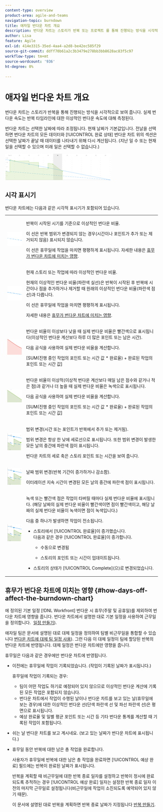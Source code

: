 ```yaml
---
content-type: overview
product-area: agile-and-teams
navigation-topic: burndown
title: 애자일 번다운 차트 개요
description: 번다운 차트는 스토리가 반복 또는 프로젝트 를 통해 진행되는 방식을 시각적으로 보여 줍니다. 실제 번다운 비율은 반복 또는 프로젝트 타임라인에 대한 이상적인 번다운 비율에 대해 측정됩니다.
author: Lisa
feature: Agile
exl-id: 414e3315-35ed-4aa4-a2d8-be42ec585f29
source-git-commit: ddff70b61a2c3b3479e278bb3bb8628ac83f5c97
workflow-type: tm+mt
source-wordcount: '936'
ht-degree: 0%

---
```


# 애자일 번다운 차트 개요

번다운 차트는 스토리가 반복을 통해 진행되는 방식을 시각적으로 보여 줍니다. 실제 번다운 속도는 반복 타임라인에 대한 이상적인 번다운 속도에 대해 측정된다.

번다운 차트는 선택한 날짜에 따라 조정됩니다. 현재 날짜가 기본값입니다. 전날을 선택하면 번다운 차트의 모든 데이터와 [!UICONTROL 완료 상태] 번다운 차트 위의 섹션은 선택한 날짜가 끝날 때 데이터를 나타내기 위해 다시 계산됩니다. (지난 일 수 또는 현재 일을 선택할 수 있으며 미래 일은 선택할 수 없습니다.)

![](assets/agile-iteration-burndown-350x88.png)

## 시각 표시기

번다운 차트에는 다음과 같은 시각적 표시기가 포함되어 있습니다.

<table style="table-layout:auto"> 
 <col> 
 <col> 
 <tbody> 
  <tr> 
   <td role="rowheader"> <img src="assets/agile-iteration-burndown-dottedblue.png" alt=""> </td> 
   <td> <p>반복이 시작된 시기를 기준으로 이상적인 번다운 비율.</p> <p>이 선은 반복 범위가 변경되지 않는 경우(시간이나 포인트가 추가 또는 제거되지 않음) 표시되지 않습니다.</p> <p>이 선은 휴무일에 작업을 마치면 평평하게 표시됩니다. 자세한 내용은 <a title="애자일 번다운 차트 사용" href="#how-days-off-affect-the-burndown-chart" class="MCXref xref">휴무가 번다운 차트에 미치는 영향</a>.</p> </td> 
  </tr> 
  <tr> 
   <td role="rowheader"> <img src="assets/agile-iteration-burndown-solidblue.png" alt=""> </td> 
   <td> <p>현재 스토리 또는 작업에 따라 이상적인 번다운 비율.</p> <p>현재의 이상적인 번다운 비율(파란색 실선)은 반복이 시작된 후 반복에 시간이나 점을 추가하거나 제거할 때 원래의 이상적인 번다운 비율(파란색 점선)과 다릅니다.</p> <p>이 선은 휴무일에 작업을 마치면 평평하게 표시됩니다.</p> <p>자세한 내용은 <a title="애자일 번다운 차트 사용" href="#how-days-off-affect-the-burndown-chart" class="MCXref xref">휴무가 번다운 차트에 미치는 영향</a>.</p> </td> 
  </tr> 
  <tr> 
   <td role="rowheader"> <img src="assets/agile-iteration-burndown-red.png" alt=""> </td> 
   <td> <p>번다운 비율이 이상보다 낮을 때 실제 번다운 비율은 빨간색으로 표시됩니다(이상적인 번다운 계산보다 하루 더 많은 포인트 또는 남은 시간).</p> <p>다음 공식을 사용하여 실제 번다운 비율을 계산합니다.</p> <p>[SUM(진행 중인 작업의 포인트 또는 시간 값 * 완료율) + 완료된 작업의 포인트 또는 시간 값]</p> </td> 
  </tr> 
  <tr> 
   <td role="rowheader"> <img src="assets/agile-iteration-burndown-green.png" alt=""> </td> 
   <td> <p>번다운 비율이 이상적(이상적 번다운 계산보다 매일 남은 점수와 같거나 적은 점)과 같거나 더 높을 때 실제 번다운 비율은 녹색으로 표시됩니다.</p> <p>다음 공식을 사용하여 실제 번다운 비율을 계산합니다.</p> <p>[SUM(진행 중인 작업의 포인트 또는 시간 값 * 완료율) + 완료된 작업의 포인트 또는 시간 값]</p> </td> 
  </tr> 
  <tr> 
   <td role="rowheader"> <img src="assets/agile-iteration-burndown-scope.png" alt=""> </td> 
   <td> <p>범위 변경(시간 또는 포인트가 반복에서 추가 또는 제거됨).</p> <p>범위 변경은 항상 한 낮에 세로선으로 표시됩니다. 또한 범위 변경이 발생한 모든 날의 중간에 파란색 점이 표시됩니다.</p> <p>번다운 차트의 세로 축은 스토리 포인트 또는 시간을 보여 줍니다.</p> </td> 
  </tr> 
  <tr> 
   <td role="rowheader"> <img src="assets/agile-iteration-burndown-scope.png" alt=""> </td> 
   <td> <p>날짜 범위 변경(반복 기간이 증가하거나 감소함).</p> <p>이터레이션 지속 시간이 변경된 모든 날의 중간에 파란색 점이 표시됩니다.</p> </td> 
  </tr> 
  <tr> 
   <td role="rowheader"> <img src="assets/agile-iteration-burndown-scope.png" alt=""> </td> 
   <td> <p>녹색 또는 빨간색 점은 작업이 타버릴 때마다 실제 번다운 비율에 표시됩니다. (해당 날짜의 실제 번다운 비율이 빨간색이면 점이 빨간색이고, 해당 날짜의 실제 번다운 비율이 녹색이면 점이 녹색입니다.)</p> <p>다음 중 하나가 발생하면 작업이 전소됩니다.</p> 
    <ul> 
     <li> 스토리에서 [!UICONTROL 완료율]이 증가했습니다.<br>다음과 같은 경우 [!UICONTROL 완료율]이 증가합니다. 
      <ul> 
       <li> <p>수동으로 변경됨</p> </li> 
       <li> <p>스토리의 포인트 또는 시간이 업데이트됩니다.</p> </li> 
      </ul></li>  
     <li>스토리의 상태가 [!UICONTROL Complete](으)로 변경되었습니다.</li> 
    </ul> </td> 
  </tr> 
 </tbody> 
</table>

## 휴무가 번다운 차트에 미치는 영향 {#how-days-off-affect-the-burndown-chart}

에 정의된 기본 일정 [!DNL Workfront] 번다운 시 휴무(주말 및 공휴일)를 제외하여 번다운 차트에 영향을 줍니다. 번다운 차트에서 설명한 대로 기본 일정을 사용하여 근무일을 정의합니다.  [일정 만들기](../../../administration-and-setup/set-up-workfront/configure-timesheets-schedules/create-schedules.md)).

애자일 팀은 문서에 설명된 대로 대체 일정을 정의하여 팀별 비근무일을 통합할 수 있습니다 [번다운 차트에 대체 팀 일정 사용](../../../agile/use-scrum-in-an-agile-team/burndown/use-alt-team-schedule-burndown-charts.md)). 그런 다음 이 대체 일정이 팀에 할당된 반복의 번다운 차트에 반영됩니다. 대체 일정은 번다운 차트에만 영향을 줍니다.

휴무일은 다음과 같은 경우에만 번다운 차트에 반영됩니다.

* 이전에는 휴무일에 작업이 기록되었습니다. (작업이 기록된 날짜가 표시됩니다.)

  휴무일에 작업이 기록되는 경우:

   * 팀이 어떤 작업도 하기로 예정되어 있지 않으므로 이상적인 번다운 계산에 기록된 모든 작업은 포함되지 않습니다.
   * 번다운 차트에서 작업이 수행된 날이나 번다운 차트를 보고 있는 날(휴무일에 보는 경우)에 대한 이상적인 번다운 선(단색 파란색 선 및 파선 파란색 선)은 평면으로 표시됩니다.
   * 예상 완료율 및 일별 평균 포인트 또는 시간 등 기타 번다운 통계를 계산할 때 기록된 작업이 포함됩니다.

* 쉬는 날 번다운 차트를 보고 계시네요. (보고 있는 날짜가 번다운 차트에 표시됩니다.)
* 휴무일 동안 반복에 대한 남은 총 작업을 완료합니다.

  사용자가 휴무일에 반복에 대한 남은 총 작업을 완료하면 [!UICONTROL 예상 완료] 필드에는 반복이 완료된 날짜가 표시됩니다.

  반복을 계획할 때 비근무일에 대한 반복 종료 일자를 설정하고 반복이 정시에 완료되도록 추적하는 경우 [!UICONTROL 예상 완료] 일자는 설정한 반복 종료 일자 이전의 마지막 근무일로 설정됩니다(비근무일에 작업이 소진되도록 예약되어 있지 않기 때문).

  이 문서에 설명된 대로 반복을 계획하면 반복 종료 날짜가 지정됩니다 [반복 만들기](../../../agile/use-scrum-in-an-agile-team/iterations/create-an-iteration.md).
